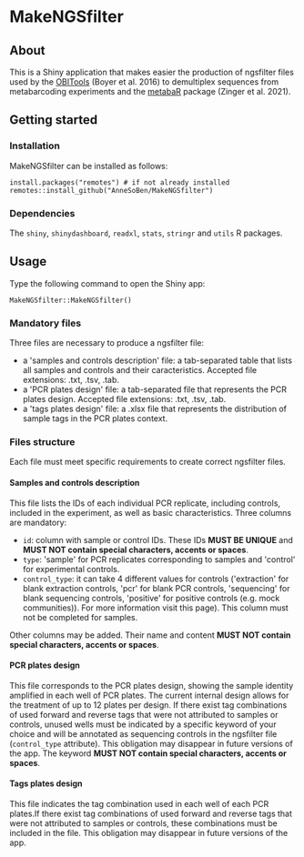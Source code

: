 # MakeNGSfilter

## About

This is a Shiny application that makes easier the production of ngsfilter files used by the [OBITools](https://pythonhosted.org/OBITools/welcome.html) (Boyer et al. 2016) to demultiplex sequences from metabarcoding experiments and the [metabaR](https://metabarfactory.github.io/metabaR/index.html) package (Zinger et al. 2021).

## Getting started

### Installation

MakeNGSfilter can be installed as follows:

```
install.packages("remotes") # if not already installed
remotes::install_github("AnneSoBen/MakeNGSfilter")
```

### Dependencies

The `shiny`,
`shinydashboard`,
`readxl`,
`stats`,
`stringr` and 
`utils` R packages.

## Usage

Type the following command to open the Shiny app:

```
MakeNGSfilter::MakeNGSfilter()
```

### Mandatory files

Three files are necessary to produce a ngsfilter file:

- a 'samples and controls description' file: a tab-separated table that lists all samples and controls and their caracteristics. Accepted file extensions: .txt, .tsv, .tab.
- a 'PCR plates design' file: a tab-separated file that represents the PCR plates design. Accepted file extensions: .txt, .tsv, .tab.
- a 'tags plates design' file: a .xlsx file that represents the distribution of sample tags in the PCR plates context.

### Files structure

Each file must meet specific requirements to create correct ngsfilter files.

#### Samples and controls description

This file lists the IDs of each individual PCR replicate, including controls, included in the experiment, as well as basic characteristics. Three columns are mandatory:

- `id`: column with sample or control IDs. These IDs **MUST BE UNIQUE** and **MUST NOT contain special characters, accents or spaces**.
- `type`: 'sample' for PCR replicates corresponding to samples and 'control' for experimental controls.
- `control_type`: it can take 4 different values for controls ('extraction' for blank extraction controls, 'pcr' for blank PCR controls, 'sequencing' for blank sequencing controls, 'positive' for positive controls (e.g. mock communities)). For more information visit this page). This column must not be completed for samples.

Other columns may be added. Their name and content **MUST NOT contain special characters, accents or spaces**.

#### PCR plates design

This file corresponds to the PCR plates design, showing the sample identity amplified in each well of PCR plates. The current internal design allows for the treatment of up to 12 plates per design. If there exist tag combinations of used forward and reverse tags that were not attributed to samples or controls, unused wells must be indicated by a specific keyword of your choice and will be annotated as sequencing controls in the ngsfilter file (`control_type` attribute). This obligation may disappear in future versions of the app. The keyword **MUST NOT contain special characters, accents or spaces**.

#### Tags plates design

This file indicates the tag combination used in each well of each PCR plates.If there exist tag combinations of used forward and reverse tags that were not attributed to samples or controls, these combinations must be included in the file. This obligation may disappear in future versions of the app.

